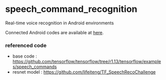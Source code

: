 # speech_command_recognition
Real-time voice recognition in Android environments

Connected Android codes are available at [here](https://github.com/KYHyeon/SpeechRecognition-android-tf).

### referenced code
* base code : https://github.com/tensorflow/tensorflow/tree/r1.13/tensorflow/examples/speech_commands
* resnet model : https://github.com/lifeiteng/TF_SpeechRecoChallenge
